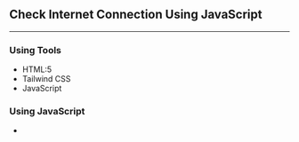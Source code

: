 ## Check Internet Connection Using JavaScript
*****

### Using Tools
* HTML:5
* Tailwind CSS
* JavaScript

### Using JavaScript 
*